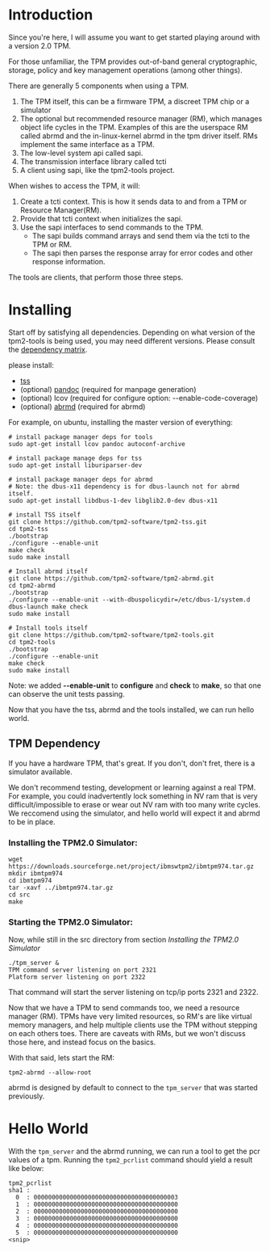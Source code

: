 # Introduction
Since you're here, I will assume you want to get started playing around with a version 2.0 TPM.

For those unfamiliar, the TPM provides out-of-band general cryptographic, storage, policy
and key management operations (among other things).

There are generally 5 components when using a TPM.
1. The TPM itself, this can be a firmware TPM, a discreet TPM chip or a simulator
2. The optional but recommended resource manager (RM), which manages object life cycles in the TPM.
   Examples of this are the userspace RM called abrmd and the in-linux-kernel abrmd in the tpm driver
   itself. RMs implement the same interface as a TPM.
3. The low-level system api called sapi.
4. The transmission interface library called tcti
5. A client using sapi, like the tpm2-tools project.

When wishes to access the TPM, it will:
1. Create a tcti context. This is how it sends data to and from a TPM or Resource Manager(RM).
2. Provide that tcti context when initializes the sapi.
3. Use the sapi interfaces to send commands to the TPM.
   * The sapi builds command arrays and send them via the tcti to the TPM or RM.
   * The sapi then parses the response array for error codes and other response information.

The tools are clients, that perform those three steps.

# Installing

Start off by satisfying all dependencies. Depending on what
version of the tpm2-tools is being used, you may need different
versions. Please consult the [dependency matrix](https://github.com/tpm2-software/tpm2-tools/wiki/Dependency-Matrix).

please install:
  - [tss](https://github.com/tpm2-software/tpm2-tss)
  - (optional) [pandoc](https://pandoc.org/) (required for manpage generation)
  - (optional) lcov (required for configure option: --enable-code-coverage)
  - (optional) [abrmd](https://github.com/tpm2-software/tpm2-abrmd) (required for abrmd)

For example, on ubuntu, installing the master version of everything:
```
# install package manager deps for tools
sudo apt-get install lcov pandoc autoconf-archive

# install package manage deps for tss
sudo apt-get install liburiparser-dev

# install package manager deps for abrmd
# Note: the dbus-x11 dependency is for dbus-launch not for abrmd itself.
sudo apt-get install libdbus-1-dev libglib2.0-dev dbus-x11

# install TSS itself
git clone https://github.com/tpm2-software/tpm2-tss.git
cd tpm2-tss
./bootstrap
./configure --enable-unit
make check
sudo make install

# Install abrmd itself
git clone https://github.com/tpm2-software/tpm2-abrmd.git
cd tpm2-abrmd
./bootstrap
./configure --enable-unit --with-dbuspolicydir=/etc/dbus-1/system.d
dbus-launch make check
sudo make install

# Install tools itself
git clone https://github.com/tpm2-software/tpm2-tools.git
cd tpm2-tools
./bootstrap
./configure --enable-unit
make check
sudo make install
```
Note: we added **--enable-unit** to **configure** and **check** to **make**,
so that one can observe the unit tests passing.

Now that you have the tss, abrmd and the tools installed, we can run hello world.

## TPM Dependency
If you have a hardware TPM, that's great. If you don't, don't fret, there is a simulator
available.

We don't recommend testing, development or learning against a real TPM.
For example, you could inadvertently lock something in NV ram that is very difficult/impossible to erase
or wear out NV ram with too many write cycles. We reccomend using the simulator, and
hello world will expect it and abrmd to be in place.

### Installing the TPM2.0 Simulator:
```
wget https://downloads.sourceforge.net/project/ibmswtpm2/ibmtpm974.tar.gz
mkdir ibmtpm974
cd ibmtpm974
tar -xavf ../ibmtpm974.tar.gz
cd src
make
```
### Starting the TPM2.0 Simulator:
Now, while still in the src directory from section *Installing the TPM2.0 Simulator*

```
./tpm_server &
TPM command server listening on port 2321
Platform server listening on port 2322
```
That command will start the server listening on tcp/ip ports 2321 and 2322.

Now that we have a TPM to send commands too, we need a resource manager (RM). TPMs
have very limited resources, so RM's are like virtual memory managers, and help
multiple clients use the TPM without stepping on each others toes. There are
caveats with RMs, but we won't discuss those here, and instead focus on the basics.

With that said, lets start the RM:
```
tpm2-abrmd --allow-root
```
abrmd is designed by default to connect to the `tpm_server` that was started previously.

# Hello World

With the `tpm_server` and the abrmd running, we can run a tool to get the pcr values
of a tpm. Running the ```tpm2_pcrlist``` command should yield a result like below:
```
tpm2_pcrlist 
sha1 :
  0  : 0000000000000000000000000000000000000003
  1  : 0000000000000000000000000000000000000000
  2  : 0000000000000000000000000000000000000000
  3  : 0000000000000000000000000000000000000000
  4  : 0000000000000000000000000000000000000000
  5  : 0000000000000000000000000000000000000000
<snip>
```
